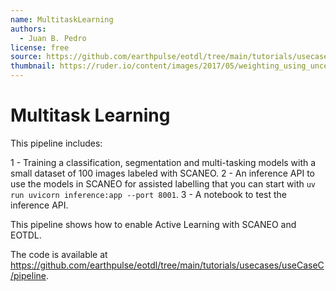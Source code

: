 ```yaml
---
name: MultitaskLearning
authors: 
  - Juan B. Pedro
license: free
source: https://github.com/earthpulse/eotdl/tree/main/tutorials/usecases/useCaseC/pipeline
thumbnail: https://ruder.io/content/images/2017/05/weighting_using_uncertainty.png
---
```


# Multitask Learning

This pipeline includes:

1 - Training a classification, segmentation and multi-tasking models with a small dataset of 100 images labeled with SCANEO.
2 - An inference API to use the models in SCANEO for assisted labelling that you can start with `uv run uvicorn inference:app --port 8001`.
3 - A notebook to test the inference API.

This pipeline shows how to enable Active Learning with SCANEO and EOTDL.

The code is available at https://github.com/earthpulse/eotdl/tree/main/tutorials/usecases/useCaseC/pipeline.